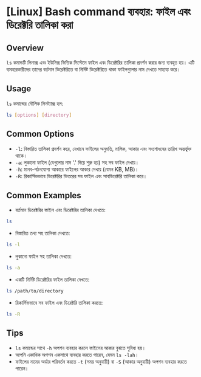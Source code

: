 # [Linux] Bash command ব্যবহার: ফাইল এবং ডিরেক্টরি তালিকা করা

## Overview
`ls` কমান্ডটি লিনাক্স এবং ইউনিক্স ভিত্তিক সিস্টেমে ফাইল এবং ডিরেক্টরির তালিকা প্রদর্শন করার জন্য ব্যবহৃত হয়। এটি ব্যবহারকারীদের তাদের বর্তমান ডিরেক্টরিতে বা নির্দিষ্ট ডিরেক্টরিতে থাকা ফাইলগুলোর নাম দেখতে সাহায্য করে।

## Usage
`ls` কমান্ডের মৌলিক সিনট্যাক্স হল:

```bash
ls [options] [directory]
```

## Common Options
- `-l`: বিস্তারিত তালিকা প্রদর্শন করে, যেখানে ফাইলের অনুমতি, মালিক, আকার এবং সংশোধনের তারিখ অন্তর্ভুক্ত থাকে।
- `-a`: লুকানো ফাইল (যেগুলোর নাম '.' দিয়ে শুরু হয়) সহ সব ফাইল দেখায়।
- `-h`: মানব-পঠনযোগ্য আকারে ফাইলের আকার দেখায় (যেমন KB, MB)।
- `-R`: রিকার্সিভভাবে ডিরেক্টরির ভিতরের সব ফাইল এবং সাবডিরেক্টরি তালিকা করে।

## Common Examples
- বর্তমান ডিরেক্টরির ফাইল এবং ডিরেক্টরির তালিকা দেখতে:

```bash
ls
```

- বিস্তারিত তথ্য সহ তালিকা দেখতে:

```bash
ls -l
```

- লুকানো ফাইল সহ তালিকা দেখতে:

```bash
ls -a
```

- একটি নির্দিষ্ট ডিরেক্টরির ফাইল তালিকা দেখতে:

```bash
ls /path/to/directory
```

- রিকার্সিভভাবে সব ফাইল এবং ডিরেক্টরি তালিকা করতে:

```bash
ls -R
```

## Tips
- `ls` কমান্ডের সাথে `-h` অপশন ব্যবহার করলে ফাইলের আকার বুঝতে সুবিধা হয়।
- আপনি একাধিক অপশন একসাথে ব্যবহার করতে পারেন, যেমন `ls -lah`।
- ফাইলের নামের অর্ডার পরিবর্তন করতে `-t` (সময় অনুযায়ী) বা `-S` (আকার অনুযায়ী) অপশন ব্যবহার করতে পারেন।